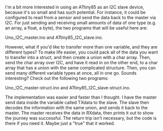I'm a bit more interested in using an ATtiny85 as an I2C slave device, because it's so small and has such potential.
For instance, it could be configured to read from a sensor and send the data back to the master via I2C.
For just sending and receiving small amounts of data of one type (e.g. an array, a float, a byte), the two programs that will be useful here are:<p>
Uno_I2C_master.ino and ATtiny85_I2C_slave.ino.<p>
However, what if you'd like to transfer more than one variable, and they are different types? To make life easier, you could pack all of the data you want to transfer into
a struct, and then create a union with a char array. Then, send the char array over I2C, and have it read in on the other end, to a char array that has a union with the same complicated structure.
Then, you can send many different variable types at once, all in one go.
Sounds interesting? Check out the following two programs:<p>
Uno_I2C_master-struct.ino and ATtiny85_I2C_slave-struct.ino.<p> The implementation was easier and faster than I thought. I have the master send data inside the variable called TXdata to the slave. The slave then decodes the information with the same union, and sends it back to the master. The master receives the data in RXdata, then prints it out to show the journey was successful. The return trip isn't necessary, but the code is there if you need it. Maybe just a "true" that it worked.
